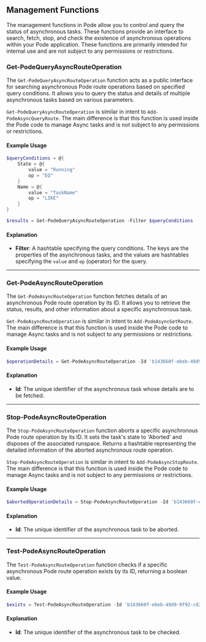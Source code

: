 
## Management Functions

The management functions in Pode allow you to control and query the status of asynchronous tasks. These functions provide an interface to search, fetch, stop, and check the existence of asynchronous operations within your Pode application. These functions are primarily intended for internal use and are not subject to any permissions or restrictions.

### Get-PodeQueryAsyncRouteOperation

The `Get-PodeQueryAsyncRouteOperation` function acts as a public interface for searching asynchronous Pode route operations based on specified query conditions. It allows you to query the status and details of multiple asynchronous tasks based on various parameters.

`Get-PodeQueryAsyncRouteOperation` is similar in intent to `Add-PodeAsyncQueryRoute`. The main difference is that this function is used inside the Pode code to manage Async tasks and is not subject to any permissions or restrictions.

#### Example Usage

```powershell
$queryConditions = @{
    State = @{
        value = "Running"
        op = "EQ"
    }
    Name = @{
        value = "TaskName"
        op = "LIKE"
    }
}

$results = Get-PodeQueryAsyncRouteOperation -Filter $queryConditions
```

#### Explanation

- **Filter**: A hashtable specifying the query conditions. The keys are the properties of the asynchronous tasks, and the values are hashtables specifying the `value` and `op` (operator) for the query.

---

### Get-PodeAsyncRouteOperation

The `Get-PodeAsyncRouteOperation` function fetches details of an asynchronous Pode route operation by its ID. It allows you to retrieve the status, results, and other information about a specific asynchronous task.

`Get-PodeAsyncRouteOperation` is similar in intent to `Add-PodeAsyncGetRoute`. The main difference is that this function is used inside the Pode code to manage Async tasks and is not subject to any permissions or restrictions.

#### Example Usage

```powershell
$operationDetails = Get-PodeAsyncRouteOperation -Id 'b143660f-ebeb-49d9-9f92-cd21f3ff559c'
```

#### Explanation

- **Id**: The unique identifier of the asynchronous task whose details are to be fetched.

---

### Stop-PodeAsyncRouteOperation

The `Stop-PodeAsyncRouteOperation` function aborts a specific asynchronous Pode route operation by its ID. It sets the task's state to 'Aborted' and disposes of the associated runspace. Returns a hashtable representing the detailed information of the aborted asynchronous route operation.

`Stop-PodeAsyncRouteOperation` is similar in intent to `Add-PodeAsyncStopRoute`. The main difference is that this function is used inside the Pode code to manage Async tasks and is not subject to any permissions or restrictions.

#### Example Usage

```powershell
$abortedOperationDetails = Stop-PodeAsyncRouteOperation -Id 'b143660f-ebeb-49d9-9f92-cd21f3ff559c'
```

#### Explanation

- **Id**: The unique identifier of the asynchronous task to be aborted.

---

### Test-PodeAsyncRouteOperation

The `Test-PodeAsyncRouteOperation` function checks if a specific asynchronous Pode route operation exists by its ID, returning a boolean value.

#### Example Usage

```powershell
$exists = Test-PodeAsyncRouteOperation -Id 'b143660f-ebeb-49d9-9f92-cd21f3ff559c'
```

#### Explanation

- **Id**: The unique identifier of the asynchronous task to be checked.
